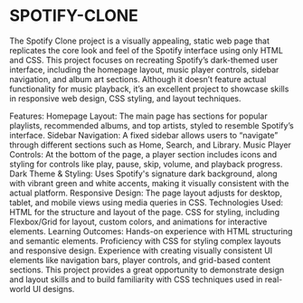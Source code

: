 # SPOTIFY-CLONE
The Spotify Clone project is a visually appealing, static web page that replicates the core look and feel of the Spotify interface using only HTML and CSS. This project focuses on recreating Spotify’s dark-themed user interface, including the homepage layout, music player controls, sidebar navigation, and album art sections. Although it doesn’t feature actual functionality for music playback, it’s an excellent project to showcase skills in responsive web design, CSS styling, and layout techniques.

Features:
Homepage Layout: The main page has sections for popular playlists, recommended albums, and top artists, styled to resemble Spotify’s interface.
Sidebar Navigation: A fixed sidebar allows users to “navigate” through different sections such as Home, Search, and Library.
Music Player Controls: At the bottom of the page, a player section includes icons and styling for controls like play, pause, skip, volume, and playback progress.
Dark Theme & Styling: Uses Spotify's signature dark background, along with vibrant green and white accents, making it visually consistent with the actual platform.
Responsive Design: The page layout adjusts for desktop, tablet, and mobile views using media queries in CSS.
Technologies Used:
HTML for the structure and layout of the page.
CSS for styling, including Flexbox/Grid for layout, custom colors, and animations for interactive elements.
Learning Outcomes:
Hands-on experience with HTML structuring and semantic elements.
Proficiency with CSS for styling complex layouts and responsive design.
Experience with creating visually consistent UI elements like navigation bars, player controls, and grid-based content sections.
This project provides a great opportunity to demonstrate design and layout skills and to build familiarity with CSS techniques used in real-world UI designs.









